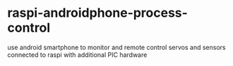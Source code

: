 # raspi-androidphone-process-control
use android smartphone to monitor and remote control servos and sensors connected to raspi with additional PIC hardware
